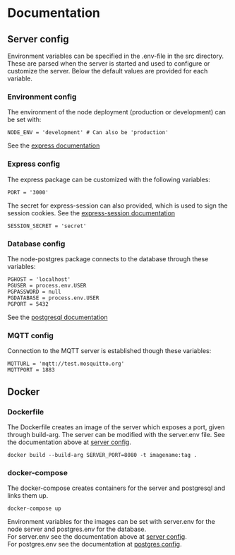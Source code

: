 
# Documentation

## Server config

Environment variables can be specified in the .env-file in the src directory.
These are parsed when the server is started and used to configure or customize the server. Below the default values are provided for each variable.

### Environment config

The environment of the node deployment (production or development) can be set with:

```text
NODE_ENV = 'development' # Can also be 'production'
```

See the [express documentation](http://expressjs.com/en/advanced/best-practice-performance.html#set-node_env-to-production)

### Express config

The express package can be customized with the following variables:

```text
PORT = '3000'
```

The secret for express-session can also provided, which is used to sign the
session cookies. See the [express-session documentation](https://github.com/expressjs/session#readme)

```text
SESSION_SECRET = 'secret'
```

### Database config

The node-postgres package connects to the database through these variables:

```text
PGHOST = 'localhost'
PGUSER = process.env.USER
PGPASSWORD = null
PGDATABASE = process.env.USER
PGPORT = 5432
```

See the [postgresql documentation](https://www.postgresql.org/docs/9.1/libpq-envars.html)

### MQTT config

Connection to the MQTT server is established though these variables:

```text
MQTTURL = 'mqtt://test.mosquitto.org'
MQTTPORT = 1883
```

## Docker

### Dockerfile

The Dockerfile creates an image of the server which exposes a port, given through
build-arg.
The server can be modified with the server.env file. See the documentation above at [server config](#server-config).

```text
docker build --build-arg SERVER_PORT=8080 -t imagename:tag .
```

### docker-compose

The docker-compose creates containers for the server and postgresql and links them up.

```text
docker-compose up
```

Environment variables for the images can be set with server.env for the node server
and postgres.env for the database.  
For server.env see the documentation above at [server config](#server-config).  
For postgres.env see the documentation at [postgres config](https://github.com/docker-library/docs/blob/master/postgres/README.md#environment-variables).